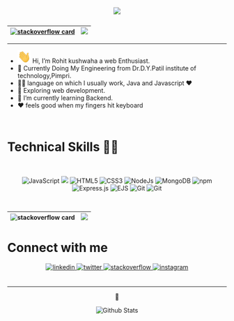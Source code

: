 <h1 align="center" font-size="100px">
  <a href="https://git.io/typing-svg">
  <img src="https://readme-typing-svg.herokuapp.com?font=Uchen&size=40&duration=5000&color=2C18F7&center=true&vCenter=true&lines=Hello%2C+There!;I'm+Rohit+Kushwaha;__Welcome+to+My+Profile">
  </a>
</h1>

|[![stackoverflow card](https://readme-components.vercel.app/api?component=stackoverflow&stackoverflowid=18925657)](https://stackoverflow.com/users/18925657/rohit-kushwaha) |<img src="https://github-readme-streak-stats.herokuapp.com/?&user=Rohitkushwaha01"/>|
|---|---|
 
 ---
 
 
- <img src="https://github.com/ABSphreak/ABSphreak/blob/master/gifs/Hi.gif" width="30px" height="30px"> Hi, I’m Rohit kushwaha a web Enthusiast.
- 🏫 Currently Doing My Engineering from Dr.D.Y.Patil institute of technology,Pimpri.
- 👨‍💻 language on which I usually work, Java and Javascript ❤
- 👀 Exploring web development.
- 🌱 I’m currently learning Backend.
- ❤  feels good when my fingers hit keyboard

 
 <br>
 
<h1>Technical Skills 👨‍💻</h1>

<br>

<p align="center"> 
 <img alt="JavaScript" src="https://img.shields.io/badge/javascript-%23323330.svg?&style=for-the-badge&logo=javascript&logoColor=%23F7DF1E" />
 <img src="https://img.shields.io/badge/Java-231572B6?style=for-the-badge&logo=java&logoColor=4EA94B"/>
 <img alt="HTML5" src="https://img.shields.io/badge/html5-%23E34F26.svg?&style=for-the-badge&logo=html5&logoColor=white" />
 <img alt="CSS3" src="https://img.shields.io/badge/css3-%231572B6.svg?&style=for-the-badge&logo=css3&logoColor=white" />
  <img alt="NodeJs" src="https://img.shields.io/badge/Node.js-339933?style=for-the-badge&logo=nodedotjs&logoColor=white" />
 <img alt="MongoDB" src="https://img.shields.io/badge/MongoDB-lightgreen?style=for-the-badge&logo=mongodb&logoColor=4EA94B" />
<img alt="npm" src="https://img.shields.io/badge/npm-CB3837?style=for-the-badge&logo=npm&logoColor=white" />
<img alt="Express.js" src="https://img.shields.io/badge/Express.js-000000?style=for-the-badge&logo=express&logoColor=white" />
 <img alt="EJS" src="https://img.shields.io/badge/ejs-CB3837?style=for-the-badge&logo=ejs&logoColor=white" />
 <img alt="Git" src="https://img.shields.io/badge/Git-F05032?style=for-the-badge&logo=git&logoColor=white" />
 <img alt="Git" src="https://img.shields.io/badge/GitHub-black?style=for-the-badge&logo=git&logoColor=white" />
 
</p>

<br>

<div>

|![stackoverflow card](https://github-readme-stats.vercel.app/api?username=Rohitkushwaha01&&show_icons=true&theme=radical)|<img src="https://github-readme-stats.vercel.app/api/top-langs/?username=Rohitkushwaha01&layout=compact"/>|
|---|---|

</div>



# Connect with me  
<div align="center">
 <a href="https://www.linkedin.com/in/rohit-kushwaha-88598420a/" target="_blank">
<img src=https://img.shields.io/badge/linkedin-%231E77B5.svg?&style=for-the-badge&logo=linkedin&logoColor=white alt=linkedin style="margin-bottom: 5px;" />
</a>
<a href="https://twitter.com/Rohit072003" target="_blank">
<img src=https://img.shields.io/badge/twitter-%2300acee.svg?&style=for-the-badge&logo=twitter&logoColor=white alt=twitter style="margin-bottom: 5px;" />
</a>
<a href="https://stackoverflow.com/users/18925657/rohit-kushwaha" target="_blank">
<img src=https://img.shields.io/badge/stackoverflow-%23F28032.svg?&style=for-the-badge&logo=stackoverflow&logoColor=white alt=stackoverflow style="margin-bottom: 5px;" />
</a>
<a href="https://www.instagram.com/the_rohitkushwaha/" target="_blank">
<img src=https://img.shields.io/badge/instagram-%23000000.svg?&style=for-the-badge&logo=instagram&logoColor=white alt=instagram style="margin-bottom: 5px;" />
</a>
</div>

</br>


 ---
 
<div align="center">
 <p>🎯</p>
</div>


<p align="center">
        <img src="https://raw.githubusercontent.com/bornmay/bornmay/Update/svg/Bottom.svg" alt="Github Stats" />
</p>
